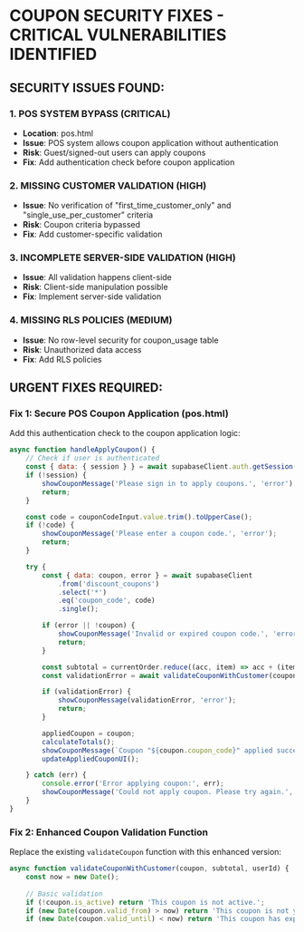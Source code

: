 # COUPON SECURITY FIXES - CRITICAL VULNERABILITIES IDENTIFIED

## SECURITY ISSUES FOUND:

### 1. POS SYSTEM BYPASS (CRITICAL)
- **Location**: pos.html
- **Issue**: POS system allows coupon application without authentication
- **Risk**: Guest/signed-out users can apply coupons
- **Fix**: Add authentication check before coupon application

### 2. MISSING CUSTOMER VALIDATION (HIGH)
- **Issue**: No verification of "first_time_customer_only" and "single_use_per_customer" criteria
- **Risk**: Coupon criteria bypassed
- **Fix**: Add customer-specific validation

### 3. INCOMPLETE SERVER-SIDE VALIDATION (HIGH)
- **Issue**: All validation happens client-side
- **Risk**: Client-side manipulation possible
- **Fix**: Implement server-side validation

### 4. MISSING RLS POLICIES (MEDIUM)
- **Issue**: No row-level security for coupon_usage table
- **Risk**: Unauthorized data access
- **Fix**: Add RLS policies

## URGENT FIXES REQUIRED:

### Fix 1: Secure POS Coupon Application (pos.html)

Add this authentication check to the coupon application logic:

```javascript
async function handleApplyCoupon() {
    // Check if user is authenticated
    const { data: { session } } = await supabaseClient.auth.getSession();
    if (!session) {
        showCouponMessage('Please sign in to apply coupons.', 'error');
        return;
    }

    const code = couponCodeInput.value.trim().toUpperCase();
    if (!code) {
        showCouponMessage('Please enter a coupon code.', 'error');
        return;
    }

    try {
        const { data: coupon, error } = await supabaseClient
            .from('discount_coupons')
            .select('*')
            .eq('coupon_code', code)
            .single();

        if (error || !coupon) {
            showCouponMessage('Invalid or expired coupon code.', 'error');
            return;
        }

        const subtotal = currentOrder.reduce((acc, item) => acc + (item.price * item.qty), 0);
        const validationError = await validateCouponWithCustomer(coupon, subtotal, session.user.id);

        if (validationError) {
            showCouponMessage(validationError, 'error');
            return;
        }

        appliedCoupon = coupon;
        calculateTotals();
        showCouponMessage(`Coupon "${coupon.coupon_code}" applied successfully!`, 'success');
        updateAppliedCouponUI();

    } catch (err) {
        console.error('Error applying coupon:', err);
        showCouponMessage('Could not apply coupon. Please try again.', 'error');
    }
}
```

### Fix 2: Enhanced Coupon Validation Function

Replace the existing `validateCoupon` function with this enhanced version:

```javascript
async function validateCouponWithCustomer(coupon, subtotal, userId) {
    const now = new Date();
    
    // Basic validation
    if (!coupon.is_active) return 'This coupon is not active.';
    if (new Date(coupon.valid_from) > now) return 'This coupon is not yet valid.';
    if (new Date(coupon.valid_until) < now) return 'This coupon has expired.';
